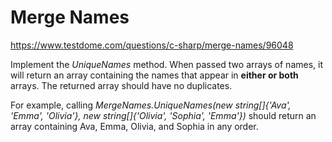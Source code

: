 # Merge Names
https://www.testdome.com/questions/c-sharp/merge-names/96048

Implement the _UniqueNames_ method. When passed two arrays of names, it will return an array containing the names that appear in **either or both** arrays. The returned array should have no duplicates.

For example, calling _MergeNames.UniqueNames(new string[]{'Ava', 'Emma', 'Olivia'}, new string[]{'Olivia', 'Sophia', 'Emma'})_ should return an array containing Ava, Emma, Olivia, and Sophia in any order.
